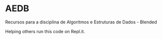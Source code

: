 # AEDB
Recursos para a disciplina de Algoritmos e Estruturas de Dados - Blended



Helping others run this code on Repl.it.

